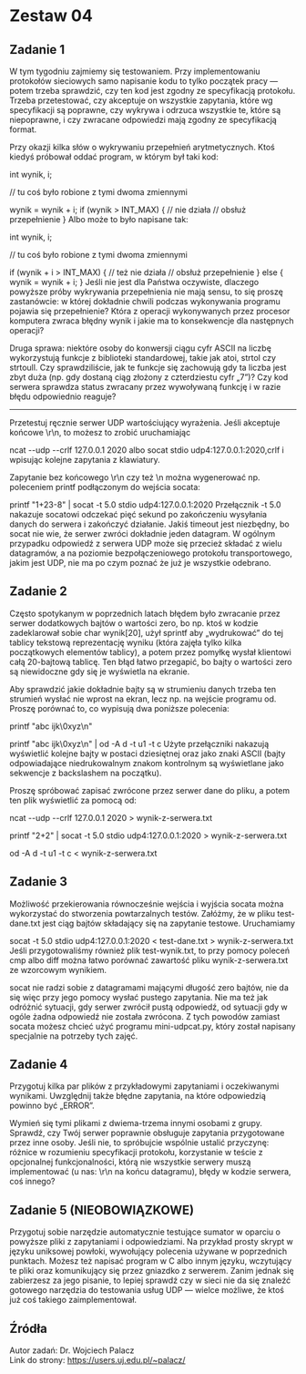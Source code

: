 # Zestaw 04

## Zadanie 1
W tym tygodniu zajmiemy się testowaniem. Przy implementowaniu protokołów sieciowych samo napisanie kodu to tylko początek pracy — potem trzeba sprawdzić, czy ten kod jest zgodny ze specyfikacją protokołu. Trzeba przetestować, czy akceptuje on wszystkie zapytania, które wg specyfikacji są poprawne, czy wykrywa i odrzuca wszystkie te, które są niepoprawne, i czy zwracane odpowiedzi mają zgodny ze specyfikacją format.

Przy okazji kilka słów o wykrywaniu przepełnień arytmetycznych. Ktoś kiedyś próbował oddać program, w którym był taki kod:

int wynik, i;

// tu coś było robione z tymi dwoma zmiennymi

wynik = wynik + i;
if (wynik > INT_MAX) {   // nie działa
    // obsłuż przepełnienie
}
Albo może to było napisane tak:

int wynik, i;

// tu coś było robione z tymi dwoma zmiennymi

if (wynik + i > INT_MAX) {   // też nie działa
    // obsłuż przepełnienie
} else {
    wynik = wynik + i;
}
Jeśli nie jest dla Państwa oczywiste, dlaczego powyższe próby wykrywania przepełnienia nie mają sensu, to się proszę zastanówcie: w której dokładnie chwili podczas wykonywania programu pojawia się przepełnienie? Która z operacji wykonywanych przez procesor komputera zwraca błędny wynik i jakie ma to konsekwencje dla następnych operacji?

Druga sprawa: niektóre osoby do konwersji ciągu cyfr ASCII na liczbę wykorzystują funkcje z biblioteki standardowej, takie jak atoi, strtol czy strtoull. Czy sprawdziliście, jak te funkcje się zachowują gdy ta liczba jest zbyt duża (np. gdy dostaną ciąg złożony z czterdziestu cyfr „7”)? Czy kod serwera sprawdza status zwracany przez wywoływaną funkcję i w razie błędu odpowiednio reaguje?

---

Przetestuj ręcznie serwer UDP wartościujący wyrażenia. Jeśli akceptuje końcowe \r\n, to możesz to zrobić uruchamiając

ncat --udp --crlf 127.0.0.1 2020
albo
socat stdio udp4:127.0.0.1:2020,crlf
i wpisując kolejne zapytania z klawiatury.

Zapytanie bez końcowego \r\n czy też \n można wygenerować np. poleceniem printf podłączonym do wejścia socata:

printf "1+23-8" | socat -t 5.0 stdio udp4:127.0.0.1:2020
Przełącznik -t 5.0 nakazuje socatowi odczekać pięć sekund po zakończeniu wysyłania danych do serwera i zakończyć działanie. Jakiś timeout jest niezbędny, bo socat nie wie, że serwer zwróci dokładnie jeden datagram. W ogólnym przypadku odpowiedź z serwera UDP może się przecież składać z wielu datagramów, a na poziomie bezpołączeniowego protokołu transportowego, jakim jest UDP, nie ma po czym poznać że już je wszystkie odebrano.

## Zadanie 2
Często spotykanym w poprzednich latach błędem było zwracanie przez serwer dodatkowych bajtów o wartości zero, bo np. ktoś w kodzie zadeklarował sobie char wynik[20], użył sprintf aby „wydrukować” do tej tablicy tekstową reprezentację wyniku (która zajęła tylko kilka początkowych elementów tablicy), a potem przez pomyłkę wysłał klientowi całą 20-bajtową tablicę. Ten błąd łatwo przegapić, bo bajty o wartości zero są niewidoczne gdy się je wyświetla na ekranie.

Aby sprawdzić jakie dokładnie bajty są w strumieniu danych trzeba ten strumień wysłać nie wprost na ekran, lecz np. na wejście programu od. Proszę porównać to, co wypisują dwa poniższe polecenia:

printf "abc ijk\0xyz\n"

printf "abc ijk\0xyz\n" | od -A d -t u1 -t c
Użyte przełączniki nakazują wyświetlić kolejne bajty w postaci dziesiętnej oraz jako znaki ASCII (bajty odpowiadające niedrukowalnym znakom kontrolnym są wyświetlane jako sekwencje z backslashem na początku).

Proszę spróbować zapisać zwrócone przez serwer dane do pliku, a potem ten plik wyświetlić za pomocą od:

ncat --udp --crlf 127.0.0.1 2020 > wynik-z-serwera.txt

printf "2+2" | socat -t 5.0 stdio udp4:127.0.0.1:2020 > wynik-z-serwera.txt

od -A d -t u1 -t c < wynik-z-serwera.txt

## Zadanie 3
Możliwość przekierowania równocześnie wejścia i wyjścia socata można wykorzystać do stworzenia powtarzalnych testów. Załóżmy, że w pliku test-dane.txt jest ciąg bajtów składający się na zapytanie testowe. Uruchamiamy

socat -t 5.0 stdio udp4:127.0.0.1:2020 < test-dane.txt > wynik-z-serwera.txt
Jeśli przygotowaliśmy również plik test-wynik.txt, to przy pomocy poleceń cmp albo diff można łatwo porównać zawartość pliku wynik-z-serwera.txt ze wzorcowym wynikiem.

socat nie radzi sobie z datagramami mającymi długość zero bajtów, nie da się więc przy jego pomocy wysłać pustego zapytania. Nie ma też jak odróżnić sytuacji, gdy serwer zwrócił pustą odpowiedź, od sytuacji gdy w ogóle żadna odpowiedź nie została zwrócona. Z tych powodów zamiast socata możesz chcieć użyć programu mini-udpcat.py, który został napisany specjalnie na potrzeby tych zajęć.

## Zadanie 4
Przygotuj kilka par plików z przykładowymi zapytaniami i oczekiwanymi wynikami. Uwzględnij także błędne zapytania, na które odpowiedzią powinno być „ERROR”.

Wymień się tymi plikami z dwiema-trzema innymi osobami z grupy. Sprawdź, czy Twój serwer poprawnie obsługuje zapytania przygotowane przez inne osoby. Jeśli nie, to spróbujcie wspólnie ustalić przyczynę: różnice w rozumieniu specyfikacji protokołu, korzystanie w teście z opcjonalnej funkcjonalności, którą nie wszystkie serwery muszą implementować (u nas: \r\n na końcu datagramu), błędy w kodzie serwera, coś innego?

## Zadanie 5 (NIEOBOWIĄZKOWE)
Przygotuj sobie narzędzie automatycznie testujące sumator w oparciu o powyższe pliki z zapytaniami i odpowiedziami. Na przykład prosty skrypt w języku uniksowej powłoki, wywołujący polecenia używane w poprzednich punktach. Możesz też napisać program w C albo innym języku, wczytujący te pliki oraz komunikujący się przez gniazdko z serwerem. Zanim jednak się zabierzesz za jego pisanie, to lepiej sprawdź czy w sieci nie da się znaleźć gotowego narzędzia do testowania usług UDP — wielce możliwe, że ktoś już coś takiego zaimplementował.

## Źródła
Autor zadań: Dr. Wojciech Palacz\
Link do strony: https://users.uj.edu.pl/~palacz/ 